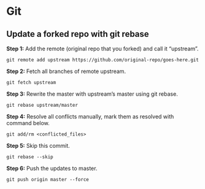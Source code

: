 # Git

## Update a forked repo with git rebase

**Step 1:** Add the remote (original repo that you forked) and call it “upstream”.

```
git remote add upstream https://github.com/original-repo/goes-here.git
```

**Step 2:** Fetch all branches of remote upstream.

```
git fetch upstream
```

**Step 3:** Rewrite the master with upstream’s master using git rebase.

```
git rebase upstream/master
```

**Step 4:** Resolve all conflicts manually, mark them as resolved with command below.

```
git add/rm <conflicted_files>
```

**Step 5:** Skip this commit.

```
git rebase --skip
```

**Step 6:** Push the updates to master.

```
git push origin master --force
```

